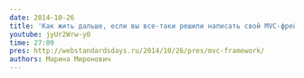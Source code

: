 ```yaml
---
date: 2014-10-26
title: 'Как жить дальше, если вы все-таки решили написать свой MVC-фреймворк'
youtube: jyUr2Wrw-y0
time: 27:09
pres: http://webstandardsdays.ru/2014/10/26/pres/mvc-framework/
authors: Марина Миронович
---
```

